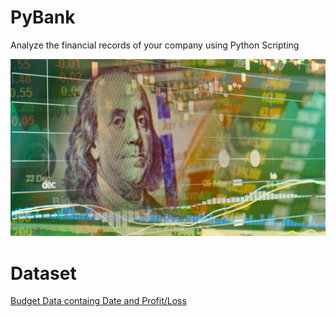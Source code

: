 # PyBank

Analyze the financial records of your company using Python Scripting

<div style="text-align:center"><img src="images/Revenue-per-lead.png"></div>

# Dataset
<a href=PyBank/Resources/Python_Homework_Instructions_PyBank_Resources_budget_data.csv>Budget Data containg Date and Profit/Loss</a>
